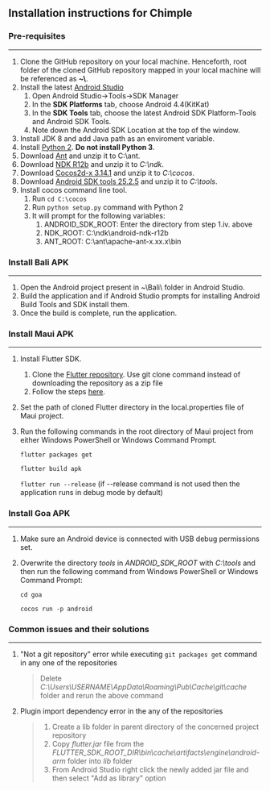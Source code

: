 ## __Installation instructions for Chimple__
### __Pre-requisites__
___
1. Clone the GitHub repository on your local machine. Henceforth, root folder of the cloned GitHub repository mapped in your local machine will be referenced as __~\\__.
2. Install the latest [Android Studio](https://developer.android.com/studio)
    1. Open Android Studio->Tools->SDK Manager
    2. In the __SDK Platforms__ tab, choose Android 4.4(KitKat)
    3. In the __SDK Tools__ tab, choose the latest Android SDK Platform-Tools and Android SDK Tools.
    4. Note down the Android SDK Location at the top of the window.
  3. Install JDK 8 and add Java path as an enviroment variable.
  4. Install [Python 2](https://www.python.org/downloads/release/python-2716/). __Do not install Python 3__.
  5. Download [Ant](https://ant.apache.org/bindownload.cgi) and unzip it to C:\ant.
  7. Download [NDK R12b](https://dl.google.com/android/repository/android-ndk-r12b-windows-x86_64.zip) and unzip it to _C:\ndk_.
  8. Download [Cocos2d-x 3.14.1](https://digitalocean.cocos2d-x.org/Cocos2D-X/cocos2d-x-3.14.1.zip) and unzip it to _C:\cocos_.
  9. Download [Android SDK tools 25.2.5](https://dl.google.com/android/repository/tools_r25.2.5-windows.zip) and unzip it to _C:\tools_.
  10. Install cocos command line tool.
      1. Run `cd C:\cocos`
      2. Run `python setup.py` command with Python 2
      3. It will prompt for the following variables:
          1. ANDROID_SDK_ROOT: Enter the directory from step 1.iv. above
          2. NDK_ROOT: C:\ndk\android-ndk-r12b
          3. ANT_ROOT: C:\ant\apache-ant-x.xx.x\bin

### __Install Bali APK__
___
  1. Open the Android project present in ~\Bali\ folder in Android Studio.
  2. Build the application and if Android Studio prompts for installing Android Build Tools and SDK install them.
  3. Once the build is complete, run the application.

### __Install Maui APK__
___
  1. Install Flutter SDK.

      1. Clone the [Flutter repository](https://github.com/flutter/flutter.git). Use git clone command instead of downloading the repository as a zip file     
      2. Follow the steps [here](https://flutter.dev/docs/get-started/install/windows).
  2. Set the path of cloned Flutter directory in the local.properties file of Maui project.
  3. Run the following commands in the root directory of Maui project from either Windows PowerShell or Windows Command Prompt.
		
		`flutter packages get`

		`flutter build apk`
		
		`flutter run --release` (if --release command is not used then the application runs in debug mode by default)

### __Install Goa APK__
___
  1. Make sure an Android device is connected with USB debug permissions set.
  2. Overwrite the directory _tools_ in _ANDROID_SDK_ROOT_ with _C:\tools_ and then run the following command from Windows PowerShell or Windows Command Prompt:
		
        `cd goa`
		
        `cocos run -p android`

### __Common issues and their solutions__
___
  1. "Not a git repository" error while executing `git packages get` command in any one of the repositories
  		> Delete _C:\Users\USERNAME\AppData\Roaming\Pub\Cache\git\cache_ folder and rerun the above command
  2. Plugin import dependency error in the any of the repositories
	
        > 1. Create a lib folder in parent directory of the concerned project repository
    	> 2. Copy _flutter.jar_ file from the _FLUTTER_SDK_ROOT_DIR\bin\cache\artifacts\engine\android-arm_ folder into _lib_ folder
    	> 3. From Android Studio right click the newly added jar file and then select "Add as library" option
